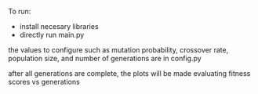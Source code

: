 To run:
- install necesary libraries
- directly run main.py


the values to configure such as mutation probability, crossover rate, population size, and number of generations are in config.py   

after all generations are complete, the plots will be made evaluating fitness scores vs generations
